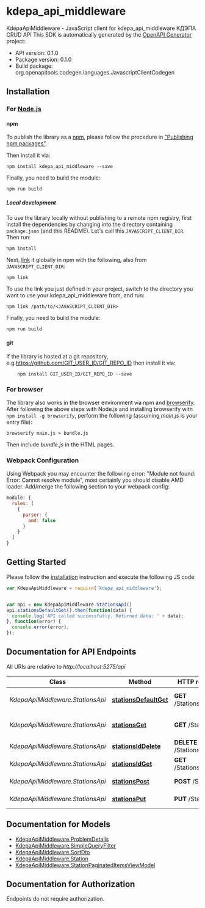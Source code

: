 # kdepa_api_middleware

KdepaApiMiddleware - JavaScript client for kdepa_api_middleware
КДЭПА CRUD API
This SDK is automatically generated by the [OpenAPI Generator](https://openapi-generator.tech) project:

- API version: 0.1.0
- Package version: 0.1.0
- Build package: org.openapitools.codegen.languages.JavascriptClientCodegen

## Installation

### For [Node.js](https://nodejs.org/)

#### npm

To publish the library as a [npm](https://www.npmjs.com/), please follow the procedure in ["Publishing npm packages"](https://docs.npmjs.com/getting-started/publishing-npm-packages).

Then install it via:

```shell
npm install kdepa_api_middleware --save
```

Finally, you need to build the module:

```shell
npm run build
```

##### Local development

To use the library locally without publishing to a remote npm registry, first install the dependencies by changing into the directory containing `package.json` (and this README). Let's call this `JAVASCRIPT_CLIENT_DIR`. Then run:

```shell
npm install
```

Next, [link](https://docs.npmjs.com/cli/link) it globally in npm with the following, also from `JAVASCRIPT_CLIENT_DIR`:

```shell
npm link
```

To use the link you just defined in your project, switch to the directory you want to use your kdepa_api_middleware from, and run:

```shell
npm link /path/to/<JAVASCRIPT_CLIENT_DIR>
```

Finally, you need to build the module:

```shell
npm run build
```

#### git

If the library is hosted at a git repository, e.g.https://github.com/GIT_USER_ID/GIT_REPO_ID
then install it via:

```shell
    npm install GIT_USER_ID/GIT_REPO_ID --save
```

### For browser

The library also works in the browser environment via npm and [browserify](http://browserify.org/). After following
the above steps with Node.js and installing browserify with `npm install -g browserify`,
perform the following (assuming *main.js* is your entry file):

```shell
browserify main.js > bundle.js
```

Then include *bundle.js* in the HTML pages.

### Webpack Configuration

Using Webpack you may encounter the following error: "Module not found: Error:
Cannot resolve module", most certainly you should disable AMD loader. Add/merge
the following section to your webpack config:

```javascript
module: {
  rules: [
    {
      parser: {
        amd: false
      }
    }
  ]
}
```

## Getting Started

Please follow the [installation](#installation) instruction and execute the following JS code:

```javascript
var KdepaApiMiddleware = require('kdepa_api_middleware');


var api = new KdepaApiMiddleware.StationsApi()
api.stationsDefaultGet().then(function(data) {
  console.log('API called successfully. Returned data: ' + data);
}, function(error) {
  console.error(error);
});


```

## Documentation for API Endpoints

All URIs are relative to *http://localhost:5275/api*

Class | Method | HTTP request | Description
------------ | ------------- | ------------- | -------------
*KdepaApiMiddleware.StationsApi* | [**stationsDefaultGet**](docs/StationsApi.md#stationsDefaultGet) | **GET** /Stations/default | Получить Станции по умолчанию
*KdepaApiMiddleware.StationsApi* | [**stationsGet**](docs/StationsApi.md#stationsGet) | **GET** /Stations | Получить пагинированный списка Станций
*KdepaApiMiddleware.StationsApi* | [**stationsIdDelete**](docs/StationsApi.md#stationsIdDelete) | **DELETE** /Stations/{id} | Удалить Станцию
*KdepaApiMiddleware.StationsApi* | [**stationsIdGet**](docs/StationsApi.md#stationsIdGet) | **GET** /Stations/{id} | Получить Станции по id
*KdepaApiMiddleware.StationsApi* | [**stationsPost**](docs/StationsApi.md#stationsPost) | **POST** /Stations | Создать Станцию
*KdepaApiMiddleware.StationsApi* | [**stationsPut**](docs/StationsApi.md#stationsPut) | **PUT** /Stations | Обновить Станцию


## Documentation for Models

 - [KdepaApiMiddleware.ProblemDetails](docs/ProblemDetails.md)
 - [KdepaApiMiddleware.SimpleQueryFilter](docs/SimpleQueryFilter.md)
 - [KdepaApiMiddleware.SortDto](docs/SortDto.md)
 - [KdepaApiMiddleware.Station](docs/Station.md)
 - [KdepaApiMiddleware.StationPaginatedItemsViewModel](docs/StationPaginatedItemsViewModel.md)


## Documentation for Authorization

Endpoints do not require authorization.

